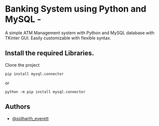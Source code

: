 
# Banking System using Python and MySQL - 
A simple ATM Management system with Python and MySQL database with TKinter GUI.
Easily customizable with flexible syntax.


## Install the required Libraries.

Clone the project

```
pip install mysql.connector
```
or
```
python -m pip install mysql.connector
```
## Authors

- [@sidharth_everett](https://github.com/Cyber-Zypher)

